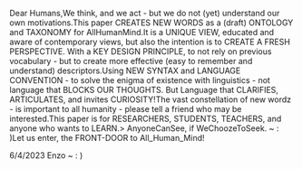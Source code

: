 Dear Humans,We think, and we act - but we do not (yet) understand our own motivations.This paper CREATES NEW WORDS as a (draft) ONTOLOGY and TAXONOMY for AllHumanMind.It is a UNIQUE VIEW, educated and aware of contemporary views, but also the intention is to CREATE A FRESH PERSPECTIVE. With a KEY DESIGN PRINCIPLE, to not rely on previous vocabulary - but to create more effective (easy to remember and understand) descriptors.Using NEW SYNTAX and LANGUAGE CONVENTION - to solve the enigma of existence with linguistics - not language that BLOCKS OUR THOUGHTS. But Language that CLARIFIES, ARTICULATES, and invites CURIOSITY!The vast constellation of new wordz - is important to all humanity - please tell a friend who may be interested.This paper is for RESEARCHERS, STUDENTS, TEACHERS, and anyone who wants to LEARN.> AnyoneCanSee, if WeChoozeToSeek.   ~ : )Let us enter, the FRONT-DOOR to All_Human_Mind!

6/4/2023 Enzo ~ : ) 